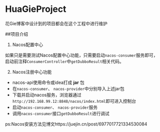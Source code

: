 # HuaGieProject
花Gie博客中设计到的项目都会在这个工程中进行维护

##项目介绍
1. Nacos配置中心

如果只是需要测试Nacos配置中心功能，只需要启动`nacos-consumer`服务即可，启动前注释`ConsumerController`中`getDubboResult`相关代码。

2. Nacos注册中心功能

* nacos-api使用命令或idea打成 **jar** 包
* 在`nacos-consumer`、 `nacos-provider`中分别导入上述jar包
* 下载并启动nacos服务，浏览器通过`http://192.168.99.12:8848/nacos/index.html`即可进入控制台
* 启动`nacos-consumer`、 `nacos-provider`服务
* 调用`nacos-consumer`接口`getDubboResult`进行调试

ps:Nacos安装方法见博文https://juejin.cn/post/6977017721334530084
